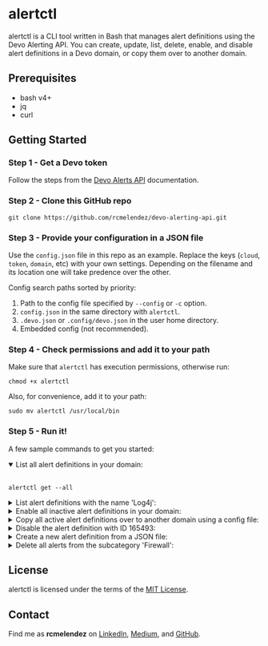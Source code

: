 # alertctl
alertctl is a CLI tool written in Bash that manages alert definitions using the Devo Alerting API. You can create, update, list, delete, enable, and disable alert definitions in a Devo domain, or copy them over to another domain.


## Prerequisites
- bash v4+
- jq
- curl


## Getting Started
### Step 1 - Get a Devo token 
Follow the steps from the [Devo Alerts API](https://docs.devo.com/confluence/ndt/latest/api-reference/alerts-api) documentation.

### Step 2 - Clone this GitHub repo
```
git clone https://github.com/rcmelendez/devo-alerting-api.git
```

### Step 3 - Provide your configuration in a JSON file
Use the `config.json` file in this repo as an example. Replace the keys (`cloud`, `token`, `domain`, etc) with your own settings. Depending on the filename and its location one will take predence over the other. 

Config search paths sorted by priority:

1. Path to the config file specified by `--config` or `-c` option.
2. `config.json` in the same directory with `alertctl`.
3. `.devo.json` or `.config/devo.json` in the user home directory. 
4. Embedded config (not recommended).

### Step 4 - Check permissions and add it to your path
Make sure that `alertctl` has execution permissions, otherwise run: 
```
chmod +x alertctl
```

Also, for convenience, add it to your path: 
```
sudo mv alertctl /usr/local/bin
```

### Step 5 - Run it!
A few sample commands to get you started:

<details open>
<summary>List all alert definitions in your domain:</summary>
<br>
  
```
alertctl get --all
```
</details>

<details>
<summary>List alert definitions with the name 'Log4j':</summary>
<br>

```
alertctl get --name "Log4j"
```
</details>

<details>
<summary>Enable all inactive alert definitions in your domain:</summary>
<br>
  
```
alertctl enable --inactive
```
</details>

<details>
<summary>Copy all active alert definitions over to another domain using a config file:</summary>
<br>
  
```
alertctl --config roberto.json copy --active
```
</details>

<details>
<summary>Disable the alert definition with ID 165493:</summary>
<br>
  
```
alertctl disable --id 165493
```
</details>

<details>
<summary>Create a new alert definition from a JSON file:</summary>
<br>
  
```
alertctl apply --file my_new_alert.json
```
</details>

<details>
<summary>Delete all alerts from the subcategory 'Firewall':</summary>
<br>
  
```
alertctl delete --subcategory "Firewall"
```
</details>


## License
alertctl is licensed under the terms of the [MIT License](https://github.com/rcmelendez/devo-alerting-api/blob/main/LICENSE).


## Contact
Find me as __rcmelendez__ on [LinkedIn](https://www.linkedin.com/in/rcmelendez/), [Medium](https://medium.com/@rcmelendez), and [GitHub](https://github.com/rcmelendez/).
